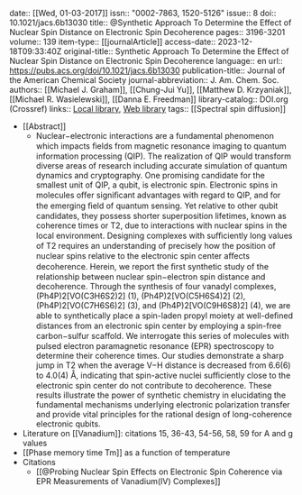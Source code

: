date:: [[Wed, 01-03-2017]]
issn:: "0002-7863, 1520-5126"
issue:: 8
doi:: 10.1021/jacs.6b13030
title:: @Synthetic Approach To Determine the Effect of Nuclear Spin Distance on Electronic Spin Decoherence
pages:: 3196-3201
volume:: 139
item-type:: [[journalArticle]]
access-date:: 2023-12-18T09:33:40Z
original-title:: Synthetic Approach To Determine the Effect of Nuclear Spin Distance on Electronic Spin Decoherence
language:: en
url:: https://pubs.acs.org/doi/10.1021/jacs.6b13030
publication-title:: Journal of the American Chemical Society
journal-abbreviation:: J. Am. Chem. Soc.
authors:: [[Michael J. Graham]], [[Chung-Jui Yu]], [[Matthew D. Krzyaniak]], [[Michael R. Wasielewski]], [[Danna E. Freedman]]
library-catalog:: DOI.org (Crossref)
links:: [Local library](zotero://select/library/items/HDN7F3B3), [Web library](https://www.zotero.org/users/9044942/items/HDN7F3B3)
tags:: [[Spectral spin diffusion]]

- [[Abstract]]
	- Nuclear−electronic interactions are a fundamental phenomenon which impacts ﬁelds from magnetic resonance imaging to quantum information processing (QIP). The realization of QIP would transform diverse areas of research including accurate simulation of quantum dynamics and cryptography. One promising candidate for the smallest unit of QIP, a qubit, is electronic spin. Electronic spins in molecules oﬀer signiﬁcant advantages with regard to QIP, and for the emerging ﬁeld of quantum sensing. Yet relative to other qubit candidates, they possess shorter superposition lifetimes, known as coherence times or T2, due to interactions with nuclear spins in the local environment. Designing complexes with suﬃciently long values of T2 requires an understanding of precisely how the position of nuclear spins relative to the electronic spin center aﬀects decoherence. Herein, we report the ﬁrst synthetic study of the relationship between nuclear spin−electron spin distance and decoherence. Through the synthesis of four vanadyl complexes, (Ph4P)2[VO(C3H6S2)2] (1), (Ph4P)2[VO(C5H6S4)2] (2), (Ph4P)2[VO(C7H6S6)2] (3), and (Ph4P)2[VO(C9H6S8)2] (4), we are able to synthetically place a spin-laden propyl moiety at well-deﬁned distances from an electronic spin center by employing a spin-free carbon−sulfur scaﬀold. We interrogate this series of molecules with pulsed electron paramagnetic resonance (EPR) spectroscopy to determine their coherence times. Our studies demonstrate a sharp jump in T2 when the average V−H distance is decreased from 6.6(6) to 4.0(4) Å, indicating that spin-active nuclei suﬃciently close to the electronic spin center do not contribute to decoherence. These results illustrate the power of synthetic chemistry in elucidating the fundamental mechanisms underlying electronic polarization transfer and provide vital principles for the rational design of long-coherence electronic qubits.
- Literature on [[Vanadium]]: citations 15, 36-43, 54-56, 58, 59 for A and g values
- [[Phase memory time Tm]] as a function of temperature
- Citations
	- [[@Probing Nuclear Spin Effects on Electronic Spin Coherence via EPR Measurements of Vanadium(IV) Complexes]]